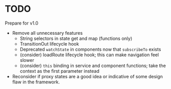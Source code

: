 # TODO

Prepare for v1.0

- Remove all unnecessary features
  - String selectors in state get and map (functions only)
  - TransitionOut lifecycle hook
  - Deprecated `watchState` in components now that `subscribeTo` exists
  - (consider) loadRoute lifecycle hook; this can make navigation feel slower
  - (consider) `this` binding in service and component functions; take the context as the first parameter instead
- Reconsider if proxy states are a good idea or indicative of some design flaw in the framework.

